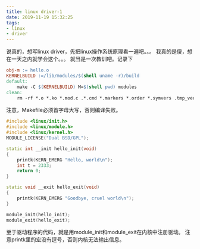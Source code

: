 ```yaml
---
title: linux driver-1
date: 2019-11-19 15:32:25
tags:
- linux
- driver
---
```


说真的，想写linux driver，先把linux操作系统原理看一遍吧。。。
我真的是傻，想在一天之内就学会这个。。。
就当是一次教训吧。记录下

<!--more-->

```makefile
obj-m := hello.o
KERNELBUILD :=/lib/modules/$(shell uname -r)/build
default:
	make -C $(KERNELBUILD) M=$(shell pwd) modules
clean:
	rm -rf *.o *.ko *.mod.c .*.cmd *.markers *.order *.symvers .tmp_versions
```

注意，Makefile必须首字母大写，否则编译失败。

```c++
#include <linux/init.h>
#include <linux/module.h>
#include <linux/kernel.h>
MODULE_LICENSE("Dual BSD/GPL");

static int __init hello_init(void)
{
    printk(KERN_EMERG "Hello, world\n");
    int t = 2333;
    return 0;
}

static void __exit hello_exit(void)
{
    printk(KERN_EMERG "Goodbye, cruel world\n");
}

module_init(hello_init);
module_exit(hello_exit);
```

至于驱动程序的代码，就是用module_init和module_exit在内核中注册驱动。
注意printk里的宏没有逗号，否则内核无法输出信息。

